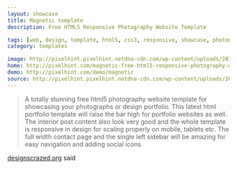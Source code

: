 ```yaml
---
layout: showcase
title: Magnetic template
description: Free HTML5 Responsive Photography Website Template

tags: [web, design, template, html5, css3, responsive, showcase, photography, artist]
category: templates

image: http://pixelhint.pixelhint.netdna-cdn.com/wp-content/uploads/2014/05/home-portfolio.jpg
home: http://pixelhint.com/magnetic-free-html5-responsive-photography-website-template/
demo: http://pixelhint.com/demo/magnetic
source: http://pixelhint.pixelhint.netdna-cdn.com/wp-content/uploads/2014/05/magnetic.zip
---
```


> A totally stunning free html5 photography website template for showcasing your photographs or design portfolio. This latest html portfolio template will raise the bar high for portfolio websites as well. The interior post content also look very good and the whole template is responsive in design for scaling properly on mobile, tablets etc. The full width contact page and the single left sidebar will be amazing for easy navigation and adding social icons.

[designscrazed.org]({{page.home}}) said
